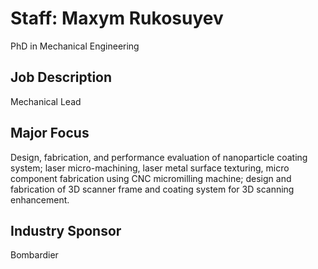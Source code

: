 ---
---
# Staff: Maxym Rukosuyev

PhD in Mechanical Engineering

## Job Description

Mechanical Lead

## Major Focus

Design, fabrication, and performance evaluation of nanoparticle coating system; laser micro-machining, laser metal surface texturing, micro component fabrication using CNC micromilling machine; design and fabrication of 3D scanner frame and coating system for 3D scanning enhancement.

## Industry Sponsor

Bombardier
